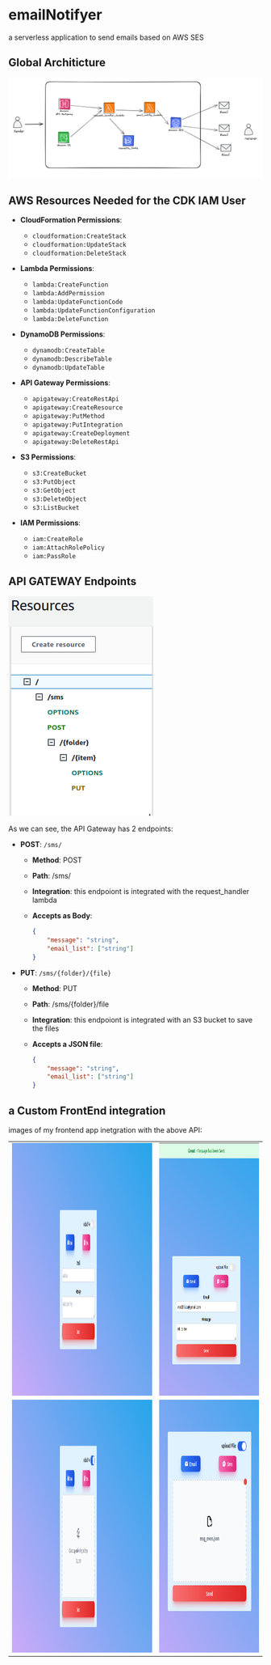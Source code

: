 # emailNotifyer

a serverless application to send emails based on AWS SES

## Global Architicture

![Global architicture picture](images/arch_pic.png)

## AWS Resources Needed for the CDK IAM User

- **CloudFormation Permissions**:
  - `cloudformation:CreateStack`
  - `cloudformation:UpdateStack`
  - `cloudformation:DeleteStack`

- **Lambda Permissions**:
  - `lambda:CreateFunction`
  - `lambda:AddPermission`
  - `lambda:UpdateFunctionCode`
  - `lambda:UpdateFunctionConfiguration`
  - `lambda:DeleteFunction`

- **DynamoDB Permissions**:
  - `dynamodb:CreateTable`
  - `dynamodb:DescribeTable`
  - `dynamodb:UpdateTable`

- **API Gateway Permissions**:
  - `apigateway:CreateRestApi`
  - `apigateway:CreateResource`
  - `apigateway:PutMethod`
  - `apigateway:PutIntegration`
  - `apigateway:CreateDeployment`
  - `apigateway:DeleteRestApi`

- **S3 Permissions**:
  - `s3:CreateBucket`
  - `s3:PutObject`
  - `s3:GetObject`
  - `s3:DeleteObject`
  - `s3:ListBucket`

- **IAM Permissions**:
  - `iam:CreateRole`
  - `iam:AttachRolePolicy`
  - `iam:PassRole`

## API GATEWAY Endpoints

![API Gateway Resources](images/apigateway_resources.png)

As we can see, the API Gateway has 2 endpoints:

- **POST**: `/sms/`
  - **Method**: POST
  - **Path**: /sms/
  - **Integration**: this endpoiont is integrated with the request_handler lambda
  - **Accepts as Body**:

    ```json
    {
        "message": "string",
        "email_list": ["string"]
    }
    ```

- **PUT**: `/sms/{folder}/{file}`
  - **Method**: PUT
  - **Path**: /sms/{folder}/file
  - **Integration**: this endpoiont is integrated with an S3 bucket to save the files
  - **Accepts a JSON file**:

    ```json
    {
        "message": "string",
        "email_list": ["string"]
    }
    ```

## a Custom FrontEnd integration

images of my frontend app inetgration with the above API:

<table>
  <tr>
    <td><img style="width:700px; height:500px;" src="images/message_interface.png" alt="message form"></td>
    <td><img style="width:500px; height:500px;" src="images/notification_interface.png" alt="message form with success notification"></td>
  </tr>
  <tr>
    <td><img style="width:700px; height:500px;" src="images/file_uploader_interface.png" alt="empty file uploader form"></td>
    <td><img style="width:500px; height:500px;" src="images/full_file_uploader.png" alt="full file uploader form"></td>
  </tr>
</table>

